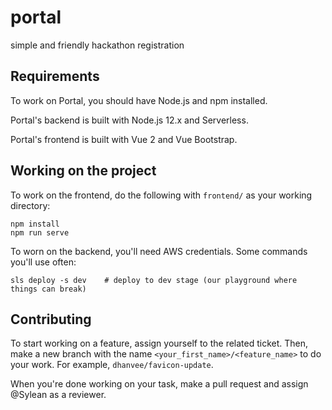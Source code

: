 # portal
simple and friendly hackathon registration

## Requirements

To work on Portal, you should have Node.js and npm installed.

Portal's backend is built with Node.js 12.x and Serverless.

Portal's frontend is built with Vue 2 and Vue Bootstrap.

## Working on the project

To work on the frontend, do the following with `frontend/` as your working directory:
```console
npm install
npm run serve
```

To worn on the backend, you'll need AWS credentials. Some commands you'll use often:
```console
sls deploy -s dev    # deploy to dev stage (our playground where things can break)
```

## Contributing

To start working on a feature, assign yourself to the related ticket.
Then, make a new branch with the name `<your_first_name>/<feature_name>` to do your work. For example, `dhanvee/favicon-update`.

When you're done working on your task, make a pull request and assign @Sylean as a reviewer.
